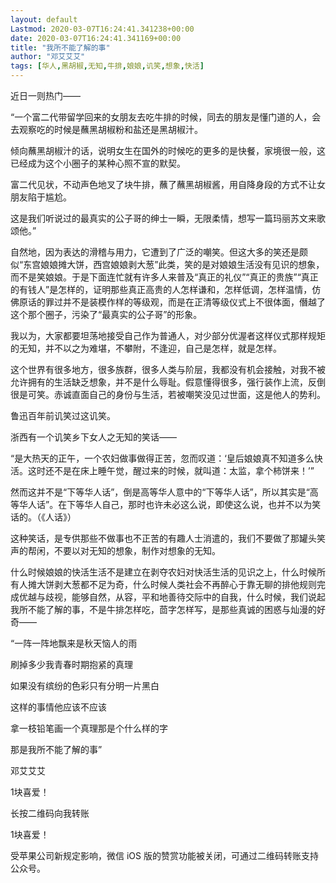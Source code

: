 ```yaml
---
layout: default
Lastmod: 2020-03-07T16:24:41.341238+00:00
date: 2020-03-07T16:24:41.341169+00:00
title: "我所不能了解的事"
author: "邓艾艾艾"
tags: [华人,黑胡椒,无知,牛排,娘娘,讥笑,想象,快活]
---
```


  

近日一则热门——

  

“一个富二代带留学回来的女朋友去吃牛排的时候，同去的朋友是懂门道的人，会去观察吃的时候是蘸黑胡椒粉和盐还是黑胡椒汁。

  

倾向蘸黑胡椒汁的话，说明女生在国外的时候吃的更多的是快餐，家境很一般，这已经成为这个小圈子的某种心照不宣的默契。

  

富二代见状，不动声色地叉了块牛排，蘸了蘸黑胡椒酱，用自降身段的方式不让女朋友陷于尴尬。

  

这是我们听说过的最真实的公子哥的绅士一瞬，无限柔情，想写一篇玛丽苏文来歌颂他。”

  

自然地，因为表达的滑稽与用力，它遭到了广泛的嘲笑。但这大多的笑还是颇似“东宫娘娘摊大饼，西宫娘娘剥大葱”此类，笑的是对娘娘生活没有见识的想象，而不是笑娘娘。于是下面连忙就有许多人来普及“真正的礼仪”“真正的贵族”“真正的有钱人”是怎样的，证明那些真正高贵的人怎样谦和，怎样低调，怎样温情，仿佛原话的罪过并不是装模作样的等级观，而是在正清等级仪式上不很体面，僭越了这个那个圈子，污染了“最真实的公子哥”的形象。

  

我以为，大家都要坦荡地接受自己作为普通人，对少部分优渥者这样仪式那样规矩的无知，并不以之为难堪，不攀附，不逢迎，自己是怎样，就是怎样。

  

这个世界有很多地方，很多族群，很多人类与阶层，我都没有机会接触，对我不被允许拥有的生活缺乏想象，并不是什么辱耻。假意懂得很多，强行装作上流，反倒很是可笑。赤诚直面自己的身份与生活，若被嘲笑没见过世面，这是他人的势利。

  

鲁迅百年前讥笑过这讥笑。

  

浙西有一个讥笑乡下女人之无知的笑话——

  

“是大热天的正午，一个农妇做事做得正苦，忽而叹道：‘皇后娘娘真不知道多么快活。这时还不是在床上睡午觉，醒过来的时候，就叫道：太监，拿个柿饼来！’”

  

然而这并不是“下等华人话”，倒是高等华人意中的“下等华人话”，所以其实是“高等华人话”。在下等华人自己，那时也许未必这么说，即使这么说，也并不以为笑话的。（《人话》）

  

这种笑话，是专供那些不做事也不正苦的有趣人士消遣的，我们不要做了那罐头笑声的帮闲，不要以对无知的想象，制作对想象的无知。

  

什么时候娘娘的快活生活不是建立在剥夺农妇对快活生活的见识之上，什么时候所有人摊大饼剥大葱都不足为奇，什么时候人类社会不再醉心于靠无聊的排他规则完成优越与歧视，能够自然，从容，平和地善待交际中的自我，什么时候，我们说起我所不能了解的事，不是牛排怎样吃，茴字怎样写，是那些真诚的困惑与灿漫的好奇——

  

“一阵一阵地飘来是秋天恼人的雨

刷掉多少我青春时期抱紧的真理

如果没有缤纷的色彩只有分明一片黑白

这样的事情他应该不应该

拿一枝铅笔画一个真理那是个什么样的字

那是我所不能了解的事”

  

邓艾艾艾

1块喜爱！

长按二维码向我转账

1块喜爱！

受苹果公司新规定影响，微信 iOS 版的赞赏功能被关闭，可通过二维码转账支持公众号。

